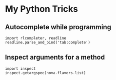 # My Python Tricks #

## Autocomplete while programming ##

```
import rlcompleter, readline
readline.parse_and_bind('tab:complete')
```

## Inspect arguments for a method ##

```
import inspect
inspect.getargspec(nova.flavors.list)
```

